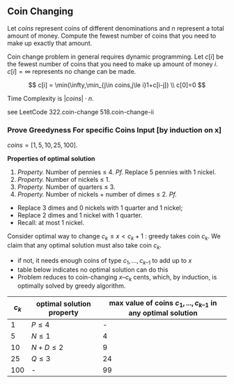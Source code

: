 ## Coin Changing
Let $coins$ represent coins of different denominations and $n$ represent a total amount of money. Compute the fewest number of coins that you need to make up exactly that amount.

Coin change problem in general requires dynamic programming. Let $c[i]$ be the fewest number of coins that you need to make up amount of money $i$. $c[i]=\infty$ represents no change can be made.

$$
c[i] = \min(\infty,\min_{j\in coins,j\le i}1+c[i-j])
\\
c[0]=0
$$

Time Complexity is $|coins|\cdot n$.

see LeetCode 322.coin-change 518.coin-change-ii

### Prove Greedyness For specific Coins Input [by induction on x]
$coins=[1,5,10,25,100]$.

**Properties of optimal solution**
1. *Property.* Number of pennies ≤ 4. 
*Pf.* Replace 5 pennies with 1 nickel.
2. *Property.* Number of nickels ≤ 1. 
3. *Property.* Number of quarters ≤ 3.
4. *Property.* Number of nickels + number of dimes ≤ 2. 
*Pf.*
- Replace 3 dimes and 0 nickels with 1 quarter and 1 nickel; 
- Replace 2 dimes and 1 nickel with 1 quarter.
- Recall: at most 1 nickel.

Consider optimal way to change $c_k ≤ x < c_k+1$ : greedy takes coin $c_k$. We claim that any optimal solution must also take coin $c_k$.
- if not, it needs enough coins of type $c_1, ..., c_{k–1}$ to add up to $x$
- table below indicates no optimal solution can do this 
- Problem reduces to coin-changing $x – c_k$ cents, which, by induction,
is optimally solved by greedy algorithm.

|$c_k$|optimal solution  property | max value of coins $c_1, ..., c_{k–1}$ in any optimal solution|
|---|---|---|
1   |$P\le4$|-
5   |$N\le1$|4
10  |$N+D\le2$|9
25  |$Q\le3$|24
100 |-|99

